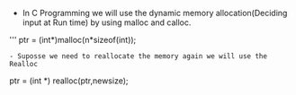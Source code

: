 - In C Programming we will use the dynamic memory allocation(Deciding input at Run time) by using malloc and calloc.

'''
ptr = (int*)malloc(n*sizeof(int));
```
- Suposse we need to reallocate the memory again we will use the Realloc
```
ptr = (int *) realloc(ptr,newsize);
```
